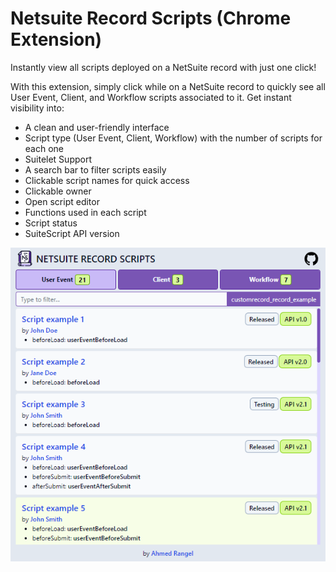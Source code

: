 # Netsuite Record Scripts (Chrome Extension)

Instantly view all scripts deployed on a NetSuite record with just one click!

With this extension, simply click while on a NetSuite record to quickly see all User Event, Client, and Workflow scripts associated to it. Get instant visibility into:

- A clean and user-friendly interface
- Script type (User Event, Client, Workflow) with the number of scripts for each one
- Suitelet Support
- A search bar to filter scripts easily
- Clickable script names for quick access
- Clickable owner
- Open script editor
- Functions used in each script
- Script status
- SuiteScript API version

![screenshot-1](/src/assets/screenshot-1.png)
